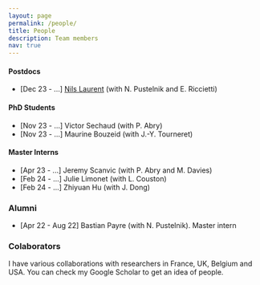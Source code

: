 ```yaml
---
layout: page
permalink: /people/
title: People
description: Team members
nav: true
---
```


#### Postdocs

- [Dec 23 - ...] [Nils Laurent](https://nils-laurent.github.io/) (with N. Pustelnik and E. Riccietti)

#### PhD Students

- [Nov 23 - ...] Victor Sechaud (with P. Abry)
- [Nov 23 - ...] Maurine Bouzeid (with J.-Y. Tourneret)

#### Master Interns

- [Apr 23 - ...] Jeremy Scanvic (with P. Abry and M. Davies)
- [Feb 24 - ...] Julie Limonet (with L. Couston)
- [Feb 24 - ...] Zhiyuan Hu (with J. Dong)

### Alumni

- [Apr 22 - Aug 22] Bastian Payre (with N. Pustelnik). Master intern

### Colaborators

I have various collaborations with researchers in France, UK, Belgium and USA. You can check my Google Scholar to get an idea of people.
